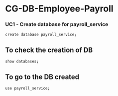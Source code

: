 # CG-DB-Employee-Payroll
### UC1 - Create database for payroll_service
```create database payroll_service;```
## To check the creation of DB
```show databases;```
## To go to the DB created
```use payroll_service;```
